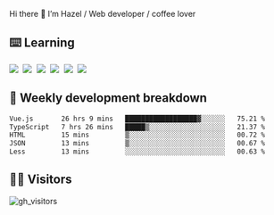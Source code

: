 
Hi there 👋 I’m Hazel / Web developer / coffee lover

## ⌨️ Learning

<samp>
 <a href="https://github.com/vuejs/core"><img src="https://api.iconify.design/logos:vue.svg" /></a>
  <a href="https://github.com/vuejs/core"><img src="https://api.iconify.design/logos:react.svg" /></a>
  <a href="https://github.com/solidjs/solid"><img src="https://api.iconify.design/logos:solidjs.svg" /></a>
  <a href="https://github.com/vitejs/vite"><img src="https://api.iconify.design/logos:vitejs.svg" /></a>
  <a href="https://github.com/microsoft/TypeScript"><img src="https://api.iconify.design/logos:typescript-icon.svg" /></a> 
  <a href="https://github.com/unocss/unocss"><img src="https://api.iconify.design/logos:unocss.svg" /></a>
  

</samp>


## 🦀 Weekly development breakdown

<!--START_SECTION:waka-->

```txt
Vue.js       26 hrs 9 mins   ██████████████████▓░░░░░░   75.21 %
TypeScript   7 hrs 26 mins   █████▒░░░░░░░░░░░░░░░░░░░   21.37 %
HTML         15 mins         ▒░░░░░░░░░░░░░░░░░░░░░░░░   00.72 %
JSON         13 mins         ▒░░░░░░░░░░░░░░░░░░░░░░░░   00.67 %
Less         13 mins         ░░░░░░░░░░░░░░░░░░░░░░░░░   00.63 %
```

<!--END_SECTION:waka-->
## 👬🏻 Visitors

![gh_visitors](https://profile-counter.glitch.me/Hazel-Lin/count.svg)

